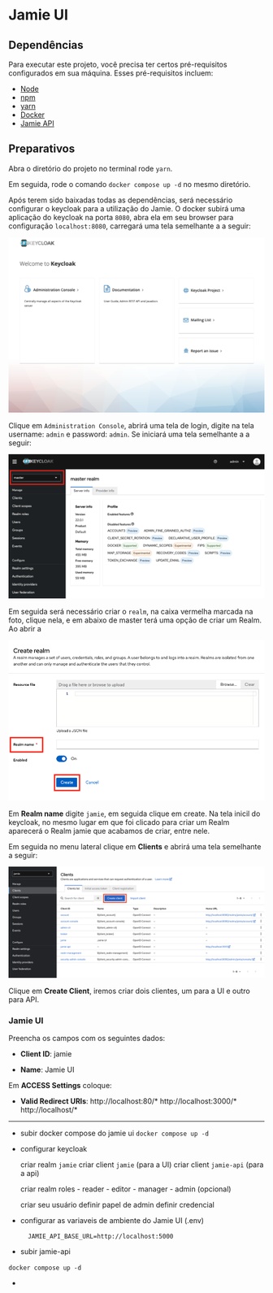 # Jamie UI

## Dependências

Para executar este projeto, você precisa ter certos pré-requisitos configurados em sua máquina. Esses pré-requisitos incluem:

- [Node](https://nodejs.org/en)
- [npm](https://www.npmjs.com/)
- [yarn](https://yarnpkg.com/)
- [Docker](https://www.docker.com/)
- [Jamie API](https://github.com/bancodobrasil/jamie-api/)

## Preparativos

Abra o diretório do projeto no terminal rode `yarn`. 

Em seguida, rode o comando `docker compose up -d` no mesmo diretório. 

Após terem sido baixadas todas as dependências, será necessário configurar o keycloak para a utilização do Jamie. O docker subirá uma aplicação do keycloak na porta `8080`, abra ela em seu browser para configuração `localhost:8080`, carregará uma tela semelhante a a seguir:

![Tela inicial Keycloa](img/telaInicial-keycloak.png)

Clique em `Administration Console`, abrirá uma tela de login, digite na tela
username: `admin` e password: `admin`. Se iniciará uma tela semelhante a a seguir:

![Tela inicial Keycloa](img/keycloak-logado.png)

Em seguida será necessário criar o `realm`, na caixa vermelha marcada na foto, clique nela, e em abaixo de master terá uma opção de criar um Realm.
Ao abrir a 

![Tela inicial Keycloa](img/criando-realm.png)

Em **Realm name** digite `jamie`, em seguida clique em create. Na tela inicil do keycloak, no mesmo lugar em que foi clicado para criar um Realm aparecerá o Realm jamie que acabamos de criar, entre nele. 

Em seguida no menu lateral clique em **Clients** e abrirá uma tela semelhante a seguir:

![Tela inicial Keycloa](img/clients-menu.png)

Clique em **Create Client**, iremos criar dois clientes, um para a UI e outro para API.

### Jamie UI
Preencha os campos com os seguintes dados:
 
- **Client ID**: jamie

- **Name**: Jamie UI

Em **ACCESS Settings** coloque:
- **Valid Redirect URIs**: http://localhost:80/* http://localhost:3000/*
http://localhost/*



------
- subir docker compose do jamie ui
`docker compose up -d`

- configurar keycloak

    criar realm `jamie`
    criar client `jamie` (para a UI)
    criar client `jamie-api` (para a api)

    criar realm roles 
        - reader
        - editor
        - manager
        - admin (opcional)

    criar seu usuário 
        definir papel de admin
        definir credencial 

- configurar as variaveis de ambiente do Jamie UI (.env)

        JAMIE_API_BASE_URL=http://localhost:5000

- subir jamie-api
<!-- colocar link do github do jamie api -->
`docker compose up -d`

-

 <!-- A seguir, para rodar o projeto digite `yarn start` ele carregará a página localmente em `localhost:3000`.-->